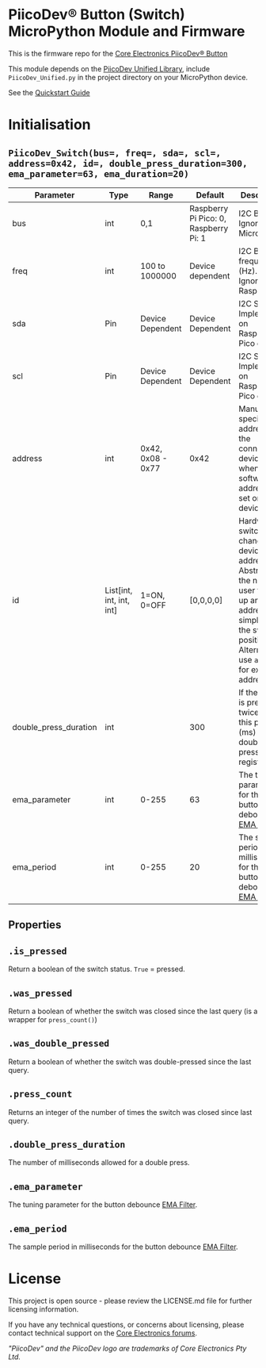 # PiicoDev® Button (Switch) MicroPython Module and Firmware

This is the firmware repo for the [Core Electronics PiicoDev® Button](https://core-electronics.com.au/catalog/product/view/sku/CE08500)

This module depends on the [PiicoDev Unified Library](https://github.com/CoreElectronics/CE-PiicoDev-Unified), include `PiicoDev_Unified.py` in the project directory on your MicroPython device.

See the [Quickstart Guide](https://piico.dev/p21)

 # Initialisation
 
## `PiicoDev_Switch(bus=, freq=, sda=, scl=, address=0x42, id=, double_press_duration=300, ema_parameter=63, ema_duration=20)`
| Parameter             | Type                     | Range             | Default                               | Description                                                                                                                                                                            |
| --------------------- | ------------------------ | ----------------- | ------------------------------------- | -------------------------------------------------------------------------------------------------------------------------------------------------------------------------------------- |
| bus                   | int                      | 0,1               | Raspberry Pi Pico: 0, Raspberry Pi: 1 | I2C Bus.  Ignored on Micro:bit                                                                                                                                                         |
| freq                  | int                      | 100 to 1000000    | Device dependent                      | I2C Bus frequency (Hz).  Ignored on Raspberry Pi                                                                                                                                       |
| sda                   | Pin                      | Device Dependent  | Device Dependent                      | I2C SDA Pin. Implemented on Raspberry Pi Pico only                                                                                                                                     |
| scl                   | Pin                      | Device Dependent  | Device Dependent                      | I2C SCL Pin. Implemented on Raspberry Pi Pico only                                                                                                                                     |
| address               | int                      | 0x42, 0x08 - 0x77 | 0x42                                  | Manually specify the address of the connected device. For when a software address is set on the device.                                                                                |
| id                    | List[int, int, int, int] | 1=ON, 0=OFF       | [0,0,0,0]                             | Hardware switches change the device address - Abstracts the need for user to look up an address, simply input the switch positions. Alternatively, use `address` for explicit address. |
| double_press_duration | int                      |                   | 300                                   | If the button is pressed twice within this period (ms) a double-press will be registered                                                                                               |
| ema_parameter         | int                      | 0-255             | 63                                    | The tuning parameter for the button debounce [EMA Filter](https://en.wikipedia.org/wiki/Moving_average).                                                                               |
| ema_period            | int                      | 0-255             | 20                                    | The sample period in milliseconds for the button debounce [EMA Filter](https://en.wikipedia.org/wiki/Moving_average).                                                                  |

## Properties

## `.is_pressed`
 
Return a boolean of the switch status. `True` = pressed.

## `.was_pressed`
 
Return a boolean of whether the switch was closed since the last query (is a wrapper for `press_count()`)

## `.was_double_pressed`
 
Return a boolean of whether the switch was double-pressed since the last query.

## `.press_count`

Returns an integer of the number of times the switch was closed since last query.

## `.double_press_duration`

The number of milliseconds allowed for a double press.

## `.ema_parameter`

The tuning parameter for the button debounce [EMA Filter](https://en.wikipedia.org/wiki/Moving_average).

## `.ema_period`

The sample period in milliseconds for the button debounce [EMA Filter](https://en.wikipedia.org/wiki/Moving_average).

# License

This project is open source - please review the LICENSE.md file for further licensing information.

If you have any technical questions, or concerns about licensing, please contact technical support on the [Core Electronics forums](https://forum.core-electronics.com.au/).

*\"PiicoDev\" and the PiicoDev logo are trademarks of Core Electronics Pty Ltd.*

